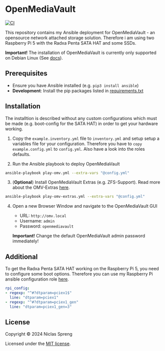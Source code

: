 # OpenMediaVault

[![CI](https://github.com/DudeCalledBro/openmediavault/actions/workflows/ci.yml/badge.svg)](https://github.com/DudeCalledBro/openmediavault/actions/workflows/ci.yml)

This repository contains my Ansible deployment for OpenMediaVault - an opensource network attached storage solution. Therefore i am using two Raspberry Pi 5 with the Radxa Penta SATA HAT and some SSDs.

**Important!** The installation of OpenMediaVault is currently only supported on Debian Linux (See [docs](https://docs.openmediavault.org/en/stable/)).

## Prerequisites

- Ensure you have Ansible installed (e.g. `pip3 install ansible`)
- **Development**: Install the pip packages listed in [requirements.txt](requirements.txt)

## Installation

The installtion is described without any custom configurations which must be made (e.g. boot-config for the SATA HAT) in order to get your hardware working.

1. Copy the `example.inventory.yml` file to `inventory.yml` and setup setup a variables file for your configuration. Therefore you have to `copy example.config.yml` to `config.yml`. Also have a look into the roles defaults.

2. Run the Ansible playbook to deploy OpenMediaVault

```bash
ansible-playbook play-omv.yml --extra-vars "@config.yml"
```

3. (**Optional**) Install OpenMediaVault Extras (e.g. ZFS-Support). Read more about the OMV-Extras [here](https://wiki.omv-extras.org/).

```bash
ansible-playbook play-omv-extras.yml --extra-vars "@config.yml"
```

4. Open a new Browser Window and navigate to the OpenMediaVault GUI

    * URL: `http://omv.local`
    * Username: `admin`
    * Password: `openmediavault`

    **Important!** Change the default OpenMediaVault admin password immediately!

## Additional

To get the Radxa Penta SATA HAT working on the Raspberry Pi 5, you need to configure some boot options. Therefore you can use my Raspberry Pi ansible configuration role [here](https://github.com/DudeCalledBro/ansible-role-rpi).

```yaml
rpi_config:
- regexp: "^#?dtparam=pciex1$"
  line: "dtparam=pciex1"
- regexp: "^#?dtparam=pciex1_gen"
  line: "dtparam=pciex1_gen=3"
```

## License

Copyright © 2024 Niclas Spreng

Licensed under the [MIT license](LICENSE).

